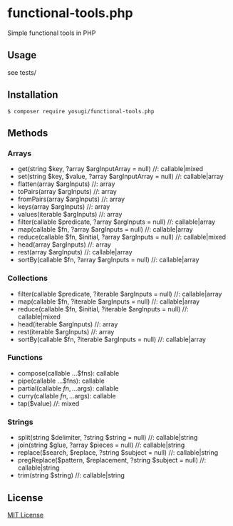 # functional-tools.php

Simple functional tools in PHP

## Usage

see tests/

## Installation

```
$ composer require yosugi/functional-tools.php
```

## Methods

### Arrays

- get(string $key, ?array $argInputArray = null) //: callable|mixed
- set(string $key, $value, ?array $argInputArray = null) //: callable|array
- flatten(array $argInputs) //: array
- toPairs(array $argInputs) //: array
- fromPairs(array $argInputs) //: array
- keys(array $argInputs) //: array
- values(iterable $argInputs) //: array
- filter(callable $predicate, ?array $argInputs = null) //: callable|array
- map(callable $fn, ?array $argInputs = null) //: callable|array
- reduce(callable $fn, $initial, ?array $argInputs = null) //: callable|mixed
- head(array $argInputs) //: array
- rest(array $argInputs) //: callable|array
- sortBy(callable $fn, ?array $argInputs = null) //: callable|array

### Collections

- filter(callable $predicate, ?iterable $argInputs = null) //: callable|array
- map(callable $fn, ?iterable $argInputs = null) //: callable|array
- reduce(callable $fn, $initial, ?iterable $argInputs = null) //: callable|mixed
- head(iterable $argInputs) //: array
- rest(iterable $argInputs) //: array
- sortBy(callable $fn, ?iterable $argInputs = null) //: callable|array

### Functions

- compose(callable ...$fns): callable
- pipe(callable ...$fns): callable
- partial(callable $fn, ...$args): callable
- curry(callable $fn, ...$args): callable
- tap($value) //: mixed

### Strings

- split(string $delimiter, ?string $string = null) //: callable|string
- join(string $glue, ?array $pieces = null) //: callable|string
- replace($search, $replace, ?string $subject = null) //: callable|string
- pregReplace($pattern, $replacement, ?string $subject = null) //: callable|string
- trim(string $string) //: callable|string

## License

[MIT License](LICENSE)
